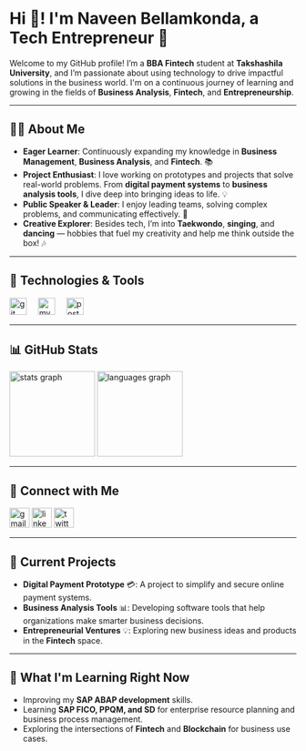 # Hi 👋! I'm Naveen Bellamkonda, a Tech Entrepreneur 🚀

Welcome to my GitHub profile! I’m a **BBA Fintech** student at **Takshashila University**, and I’m passionate about using technology to drive impactful solutions in the business world. I'm on a continuous journey of learning and growing in the fields of **Business Analysis**, **Fintech**, and **Entrepreneurship**.

---

## 👨‍💻 About Me

- **Eager Learner**: Continuously expanding my knowledge in **Business Management**, **Business Analysis**, and **Fintech**. 📚
- **Project Enthusiast**: I love working on prototypes and projects that solve real-world problems. From **digital payment systems** to **business analysis tools**, I dive deep into bringing ideas to life. 💡
- **Public Speaker & Leader**: I enjoy leading teams, solving complex problems, and communicating effectively. 🎤
- **Creative Explorer**: Besides tech, I’m into **Taekwondo**, **singing**, and **dancing** — hobbies that fuel my creativity and help me think outside the box! 🎶

---

## 🔧 Technologies & Tools

<div align="left">
  <img src="https://cdn.jsdelivr.net/gh/devicons/devicon/icons/git/git-original.svg" height="30" alt="git logo" />
  <img width="12" />
  <img src="https://cdn.jsdelivr.net/gh/devicons/devicon/icons/mysql/mysql-original.svg" height="30" alt="mysql logo" />
  <img width="12" />
  <img src="https://cdn.jsdelivr.net/gh/devicons/devicon/icons/postgresql/postgresql-original.svg" height="30" alt="postgresql logo" />
</div>

---

## 📊 GitHub Stats

<div align="left">
  <img src="https://github-readme-stats.vercel.app/api?username=NaveenFintech&hide_title=false&hide_rank=false&show_icons=true&include_all_commits=true&count_private=true&disable_animations=false&theme=dracula&locale=en&hide_border=false" height="150" alt="stats graph" />
  <img src="https://github-readme-stats.vercel.app/api/top-langs?username=NaveenFintech&locale=en&hide_title=false&layout=compact&card_width=320&langs_count=5&theme=dracula&hide_border=false" height="150" alt="languages graph" />
</div>

---

## 🔗 Connect with Me

<div align="left">
  <img src="https://img.shields.io/static/v1?message=Gmail&logo=gmail&label=&color=D14836&logoColor=white&labelColor=&style=for-the-badge" height="35" alt="gmail logo" />
  <img src="https://img.shields.io/static/v1?message=LinkedIn&logo=linkedin&label=&color=0077B5&logoColor=white&labelColor=&style=for-the-badge" height="35" alt="linkedin logo" />
  <img src="https://img.shields.io/static/v1?message=Twitter&logo=twitter&label=&color=1DA1F2&logoColor=white&labelColor=&style=for-the-badge" height="35" alt="twitter logo" />
</div>

---

## 🎯 Current Projects

- **Digital Payment Prototype** 💳: A project to simplify and secure online payment systems.
- **Business Analysis Tools** 📊: Developing software tools that help organizations make smarter business decisions.
- **Entrepreneurial Ventures** 💡: Exploring new business ideas and products in the **Fintech** space.

---

## 🌱 What I'm Learning Right Now

- Improving my **SAP ABAP development** skills.
- Learning **SAP FICO, PPQM, and SD** for enterprise resource planning and business process management.
- Exploring the intersections of **Fintech** and **Blockchain** for business use cases.
